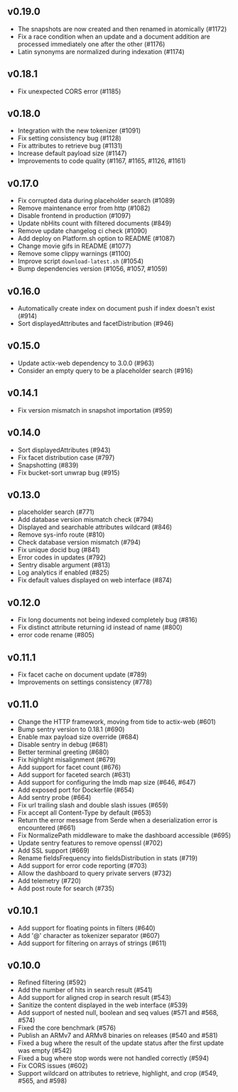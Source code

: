 ## v0.19.0

  - The snapshots are now created and then renamed in atomically (#1172)
  - Fix a race condition when an update and a document addition are processed immediately one after the other (#1176)
  - Latin synonyms are normalized during indexation (#1174)

## v0.18.1

  - Fix unexpected CORS error (#1185)

## v0.18.0

  - Integration with the new tokenizer (#1091)
  - Fix setting consistency bug (#1128)
  - Fix attributes to retrieve bug (#1131)
  - Increase default payload size (#1147)
  - Improvements to code quality (#1167, #1165, #1126, #1161)

## v0.17.0
  - Fix corrupted data during placeholder search (#1089)
  - Remove maintenance error from http (#1082)
  - Disable frontend in production (#1097)
  - Update nbHits count with filtered documents (#849)
  - Remove update changelog ci check (#1090)
  - Add deploy on Platform.sh option to README (#1087)
  - Change movie gifs in README (#1077)
  - Remove some clippy warnings (#1100)
  - Improve script `download-latest.sh` (#1054)
  - Bump dependencies version (#1056, #1057, #1059)

## v0.16.0

  - Automatically create index on document push if index doesn't exist (#914)
  - Sort displayedAttributes and facetDistribution (#946)

## v0.15.0

  - Update actix-web dependency to 3.0.0 (#963)
  - Consider an empty query to be a placeholder search (#916)

## v0.14.1

  - Fix version mismatch in snapshot importation (#959)

## v0.14.0

  - Sort displayedAttributes (#943)
  - Fix facet distribution case (#797)
  - Snapshotting (#839)
  - Fix bucket-sort unwrap bug (#915)

## v0.13.0

  - placeholder search (#771)
  - Add database version mismatch check (#794)
  - Displayed and searchable attributes wildcard (#846)
  - Remove sys-info route (#810)
  - Check database version mismatch (#794)
  - Fix unique docid bug (#841)
  - Error codes in updates (#792)
  - Sentry disable argument (#813)
  - Log analytics if enabled (#825)
  - Fix default values displayed on web interface (#874)

## v0.12.0

  - Fix long documents not being indexed completely bug (#816)
  - Fix distinct attribute returning id instead of name (#800)
  - error code rename (#805)

## v0.11.1

  - Fix facet cache on document update (#789)
  - Improvements on settings consistency (#778)

## v0.11.0

  - Change the HTTP framework, moving from tide to actix-web (#601)
  - Bump sentry version to 0.18.1 (#690)
  - Enable max payload size override (#684)
  - Disable sentry in debug (#681)
  - Better terminal greeting (#680)
  - Fix highlight misalignment (#679)
  - Add support for facet count (#676)
  - Add support for faceted search (#631)
  - Add support for configuring the lmdb map size (#646, #647)
  - Add exposed port for Dockerfile (#654)
  - Add sentry probe (#664)
  - Fix url trailing slash and double slash issues (#659)
  - Fix accept all Content-Type by default (#653)
  - Return the error message from Serde when a deserialization error is encountered (#661)
  - Fix NormalizePath middleware to make the dashboard accessible (#695)
  - Update sentry features to remove openssl (#702)
  - Add SSL support (#669)
  - Rename fieldsFrequency into fieldsDistribution in stats (#719)
  - Add support for error code reporting (#703)
  - Allow the dashboard to query private servers (#732)
  - Add telemetry (#720)
  - Add post route for search (#735)

## v0.10.1

  - Add support for floating points in filters (#640)
  - Add '@' character as tokenizer separator (#607)
  - Add support for filtering on arrays of strings (#611)

## v0.10.0

  - Refined filtering (#592)
  - Add the number of hits in search result (#541)
  - Add support for aligned crop in search result (#543)
  - Sanitize the content displayed in the web interface (#539)
  - Add support of nested null, boolean and seq values (#571 and #568, #574)
  - Fixed the core benchmark (#576)
  - Publish an ARMv7 and ARMv8 binaries on releases (#540 and #581)
  - Fixed a bug where the result of the update status after the first update was empty (#542)
  - Fixed a bug where stop words were not handled correctly (#594)
  - Fix CORS issues (#602)
  - Support wildcard on attributes to retrieve, highlight, and crop (#549, #565, and #598)
